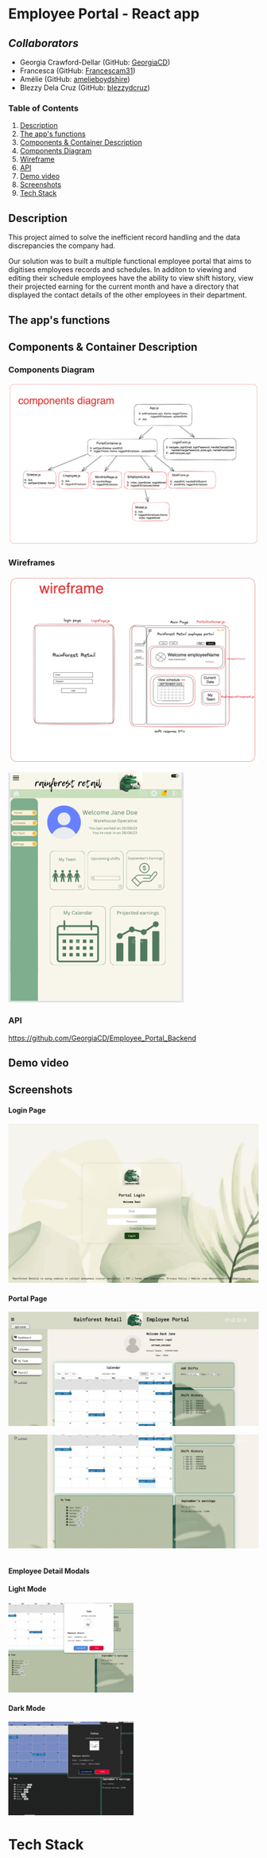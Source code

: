 # Employee Portal - React app 

## **_Collaborators_**

- Georgia Crawford-Dellar (GitHub: [GeorgiaCD](https://github.com/GeorgiaCD))
- Francesca (GitHub: [Francescam31](https://github.com/Francescam31))
- Amélie (GitHub: [amelieboydshire](https://github.com/amelieboydshire))
- Blezzy Dela Cruz (GitHub: [blezzydcruz]((https://github.com/blezzydcruz)))


### Table of Contents

1. [Description](#description)
2. [The app's functions](#the-apps-functions)
3. [Components & Container Description](#components--container-description)
4. [Components Diagram](#components-diagram)
5. [Wireframe](#wireframe)
6. [API](#api)
7. [Demo video](#demon-video)
8. [Screenshots](#screenshots)
9. [Tech Stack](#tech-stack)

## Description

This project aimed to solve the inefficient record handling and the data discrepancies the company had. 

Our solution was to built a multiple functional employee portal that aims to digitises employees records and schedules. In additon to viewing and editing their schedule employees have the ability to view shift history, view their projected earning for the current month and have a directory that displayed the contact details of the other employees in their department. 

## The app's functions



## Components & Container Description 



### Components Diagram
<img src="./diagrams/capstone-COMPONENTS.png"></img>



### Wireframes
<img src="./diagrams/capstone-WIREFRAME.png"></img>

<div style="width: 70%; height:50%; overflow: hidden;">
<img src="./diagrams/wireframe.png"></img>
</div>

### API

https://github.com/GeorgiaCD/Employee_Portal_Backend

## Demo video

## Screenshots
<h4>Login Page</h4>
<img src="./diagrams/login-screenshot.png"></img>

<h4>Portal Page</h4>
<div style="width: 100%;  overflow: hidden;">
<img src="./diagrams/page1-screenshot.png"></img>

<img src="./diagrams/page2-screenshot.png"></img>
</div>
<h4>Employee Detail Modals</h4>
<h4>Light Mode</h4>
<div style="width: 50%; height:30%; overflow: hidden;">
<img src="./diagrams/modal-screenshot-light.png"></img>

<h4>Dark Mode</h4>
<img src="./diagrams/modal-screenshot-dark.png"></img>
</div>


# Tech Stack
